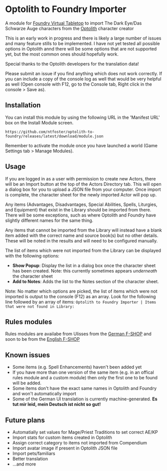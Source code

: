 # Optolith to Foundry Importer
A module for [Foundry Virtual Tabletop](https://foundryvtt.com/) to import The Dark Eye/Das Schwarze Auge characters from the [Optolith](https://optolith.app/) character creator

This is an early work in progress and there is likely a large number of issues and many feature stills to be implemented. I have not yet tested all possible options in Optolith annd there will be some options that are not supported yet, but the most common ones should hopefully work.

Special thanks to the Optolith developers for the translation data!

Please submit an issue if you find anything which does not work correctly. If you can include a copy of the console log as well that would be very helpful as well (Open console with F12, go to the Console tab, Right click in the console > Save as).

## Installation

You can install this module by using the following URL in the 'Manifest URL' box on the Install Module screen.
```
https://github.com/ntfoster/optolith-to-foundry/releases/latest/download/module.json
```
Remember to activate the module once you have launched a world (Game Settings tab > Manage Modules).

## Usage
If you are logged in as a user with permission to create new Actors, there will be an Import button at the top of the Actors Directory tab. This will open a dialog box for you to upload a JSON file from your computer. Once import is complete, the character sheet for the newly imported Actor will pop up.

Any items (Advantages, Disadvantages, Special Abilities, Spells, Liturgies, and Equipment) that exist in the Library should be imported from there. There will be some exceptions, such as where Optolith and Foundry have slightly different names for the same thing.

Any items that cannot be imported from the Library will instead have a blank item added with the correct name and source book(s) but no other details. These will be noted in the results and will need to be configured manually.

The list of items which were not imported from the Library can be displayed with the following options:
- **Show Popup**: Display the list in a dialog box once the character sheet has been created. Note: this currently sometimes appears *underneath* the character sheet
- **Add to Notes**: Adds the list to the Notes section of the character sheet.

Note: No matter which options are picked, the list of items which were not imported is output to the console (F12) as an array. Look for the following line followed by an array of items: `Optolith to Foundry Importer | Items that were not found in Library:`

## Rules modules ##
Rules modules are availabe from Ulisses from the [German F-SHOP](https://www.f-shop.de/virtual-tabletops/) and soon to be from the [English F-SHOP](https://www.ulissesf-shop.com/)

## Known issues
- Some items (e.g. Spell Enhancements) haven't been added yet
- If you have more than one version of the same item (e.g. in an offical rules module and a custom module) then only the first one to be found will be added.
- Some items don't have the exact same names in Optolith and Foundry and won't automatically import
- Some of the German UI translation is currently machine-generated. **Es tut mir leid, mein Deutsch ist nicht so gut!**

## Future plans
- Automatially set values for Mage/Priest Traditions to set correct AE/KP
- Import stats for custom items created in Optolith
- Assign correct category to items not imported from Compendium
- Import avatar image if present in Optolith JSON file
- Import pets/familiars
- Better translation
- ...and more
